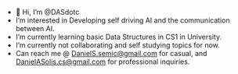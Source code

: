 - 👋 Hi, I’m @DASdotc
- I’m interested in Developing self driving AI and the communication between AI.
- I’m currently learning basic Data Structures in CS1 in University.
- I’m currently not collaborating and self studying topics for now.
- Can reach me @ DanielS.semic@gmail.com for casual, and DanielASolis.cs@gmail.com for professional inquiries.

<!---
DASdotc/DASdotc is a ✨ special ✨ repository because its `README.md` (this file) appears on your GitHub profile.
You can click the Preview link to take a look at your changes.
--->
